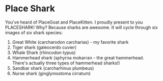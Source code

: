 # Place Shark

You've heard of PlaceGoat and PlaceKitten. I proudly present to you PLACESHARK! Why? Because sharks are awesome. 
It will cycle through six images of six shark species:

1) Great White (carcharodon carcharias) - my favorite shark
2) Tiger shark (galeocerdo cuvier)
3) Whale Shark (rhincodon typus)
4) Hammerhead shark (sphyrna mokarran - the great hammerhead. There's actually three types of hammerhead sharks!)
5) Sandbar shark (carcharhinus plumbeus)
6) Nurse shark (ginglymostoma cirratum)

